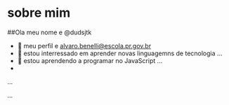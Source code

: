 # sobre mim
##Ola meu nome e @dudsjtk
- 👋 meu perfil e alvaro.benelli@escola.pr.gov.br
- 👀 estou interressado em aprender novas linguagemns de tecnologia ...
- 🌱 estou aprendendo a programar no JavaScript ...
- 
...

...

<!---
dudsbjtk/dudsbjtk is a ✨ special ✨ repository because its `README.md` (this file) appears on your GitHub profile.
You can click the Preview link to take a look at your changes.
--->

